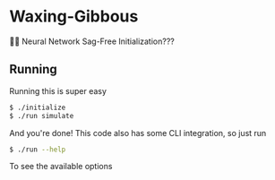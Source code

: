 # Waxing-Gibbous
🤫🤭 Neural Network Sag-Free Initialization???

## Running
Running this is super easy
```bash
$ ./initialize
$ ./run simulate
```
And you're done! This code also has some CLI integration, so just run

```bash
$ ./run --help
```
To see the available options